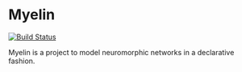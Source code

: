 # Myelin

[![Build Status](https://travis-ci.org/volr/myelin.svg?branch=master)](https://travis-ci.org/volr/myelin)

Myelin is a project to model neuromorphic networks in a declarative fashion.
